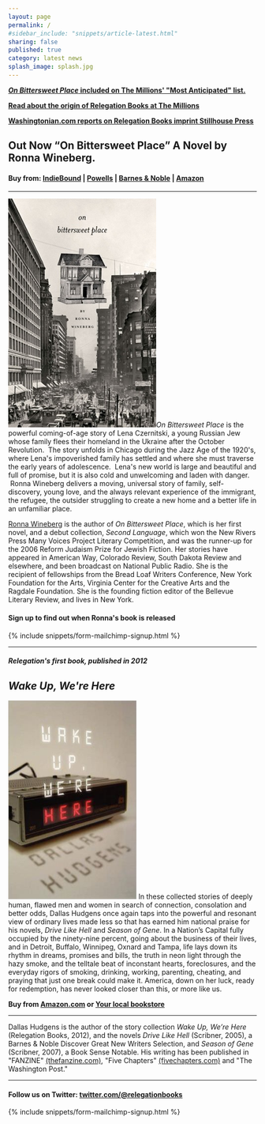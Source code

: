 ```yaml
---
layout: page
permalink: /
#sidebar_include: "snippets/article-latest.html"
sharing: false
published: true
category: latest news
splash_image: splash.jpg
---
```


[**_On Bittersweet Place_ included on The Millions' "Most Anticipated" list.**](http://www.themillions.com/2014/07/most-anticipated-the-great-second-half-2014-book-preview.html)

[**Read about the origin of Relegation Books at The Millions**](http://www.themillions.com/2012/04/adventures-in-self-publishing-dallas-hudgens-wake-up-were-here.html)

[**Washingtonian.com reports on Relegation Books imprint Stillhouse Press**](http://www.washingtonian.com/blogs/capitalcomment/books/relegation-books-launches-student-run-imprint-at-gmu.php)


## Out Now “On Bittersweet Place” A Novel by Ronna Wineberg.

#### Buy from: [IndieBound](http://www.indiebound.org/book/9780984764815)   |   [Powells](http://www.powells.com/biblio/61-9780984764815-0)   |   [Barnes & Noble](http://www.barnesandnoble.com/w/on-bittersweet-place-ronna-wineberg/1119681525?ean=9780984764815)   |   [Amazon](http://www.amazon.com/Bittersweet-Place-Ronna-Wineberg/dp/098476481X/ref=sr_1_1?s=books&ie=UTF8&qid=1410915949&sr=1-1&keywords=on+bittersweet+place)

---

![](/assets/img/on-bittersweet-place_300x463.jpg)*On Bittersweet Place* is the powerful coming-of-age story of Lena Czernitski, a young Russian Jew whose family flees their homeland in the Ukraine after the October Revolution.  The story unfolds in Chicago during the Jazz Age of the 1920's, where Lena's impoverished family has settled and where she must traverse the early years of adolescence.  Lena's new world is large and beautiful and full of promise, but it is also cold and unwelcoming and laden with danger.  Ronna Wineberg delivers a moving, universal story of family, self-discovery, young love, and the always relevant experience of the immigrant, the refugee, the outsider struggling to create a new home and a better life in an unfamiliar place.

[Ronna Wineberg](http://www.ronnawineberg.com/home.html) is the author of *On Bittersweet Place*, which is her first novel, and a debut collection, *Second Language*, which won the New Rivers Press Many Voices Project Literary Competition, and was the runner-up for the 2006 Reform Judaism Prize for Jewish Fiction. Her stories have appeared in American Way, Colorado Review, South Dakota Review and elsewhere, and been broadcast on National Public Radio. She is the recipient of fellowships from the Bread Loaf Writers Conference, New York Foundation for the Arts, Virginia Center for the Creative Arts and the Ragdale Foundation. She is the founding fiction editor of the Bellevue Literary Review, and lives in New York.

#### Sign up to find out when Ronna's book is released

{% include snippets/form-mailchimp-signup.html %}

---


##### Relegation's first book, published in 2012

## *Wake Up, We're Here*

![](/assets/img/9780984764808-ppbk.jpg) In these collected stories of deeply human, flawed men and women in search of connection, consolation and better odds, Dallas Hudgens once again taps into the powerful and resonant view of ordinary lives made less so that has earned him national praise for his novels, *Drive Like Hell* and *Season of Gene*. In a Nation’s Capital fully occupied by the ninety-nine percent, going about the business of their lives, and in Detroit, Buffalo, Winnipeg, Oxnard and Tampa, life lays down its rhythm in dreams, promises and bills, the truth in neon light through the hazy smoke, and the telltale beat of inconstant hearts, foreclosures, and the everyday rigors of smoking, drinking, working, parenting, cheating, and praying that just one break could make it. America, down on her luck, ready for redemption, has never looked closer than this, or more like us.

**Buy from [Amazon.com](http://www.amazon.com/Wake-Were-Here-Dallas-Hudgens/dp/0984764801/)  or [Your local bookstore](http://www.indiebound.org/book/9780984764808)**


---

Dallas Hudgens is the author of the story collection *Wake Up, We’re Here* (Relegation Books, 2012), and the novels *Drive Like Hell* (Scribner, 2005), a Barnes & Noble Discover Great New Writers Selection, and *Season of Gene* (Scribner, 2007), a Book Sense Notable.  His writing has been published in "FANZINE" [(thefanzine.com)](http://thefanzine.com), "Five Chapters" [(fivechapters.com)](http://fivechapters.com) and "The Washington Post." 

---

#### Follow us on Twitter: [twitter.com/@relegationbooks](http://twitter.com/relegationbooks)

{% include snippets/form-mailchimp-signup.html %}
